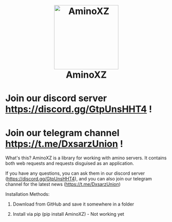 
<h1 align="center">
  <br>
  <a href="https://github.com/xXxCLOTIxXx/AminoXZ"><img src="https://user-images.githubusercontent.com/88231084/176066432-6c9015b4-f683-42ed-a471-1f8c9b477ca1.png" alt="AminoXZ" width="200"></a>
  <br>
  AminoXZ
  <br>
</h1>


# Join our discord server https://discord.gg/GtpUnsHHT4 !

# Join our telegram channel https://t.me/DxsarzUnion !

What's this? AminoXZ is a library for working with amino servers. It contains both web requests and requests disguised as an application.

If you have any questions, you can ask them in our discord server (https://discord.gg/GtpUnsHHT4), and you can also join our telegram channel for the latest news (https://t.me/DxsarzUnion)


Installation Methods:

1) Download from GitHub and save it somewhere in a folder

2) Install via pip (pip install AminoXZ) - Not working yet
